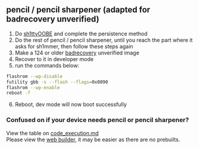 ## pencil / pencil sharpener (adapted for badrecovery unverified)
1.  Do [sh1ttyOOBE](./README.md) and complete the persistence method
2.  Do the rest of pencil / pencil sharpener, until you reach the part where it asks for sh1mmer, then follow these steps again
3.  Make a 124 or older [badrecovery](https://github.com/BinBashBanana/badrecovery) unverified image
4.  Recover to it in developer mode
5.  run the commands below:  
```bash
flashrom --wp-disable
futility gbb -s --flash --flags=0x8090
flashrom --wp-enable
reboot -f
```
6.  Reboot, dev mode will now boot successfully
### Confused on if your device needs pencil or pencil sharpener? 
View the table on [code_execution.md](./code_execution.md) \
Please view the [web builder](https://binbashbanana.github.io/badrecovery/builder.html), it may be easier as there are no prebuilts.
